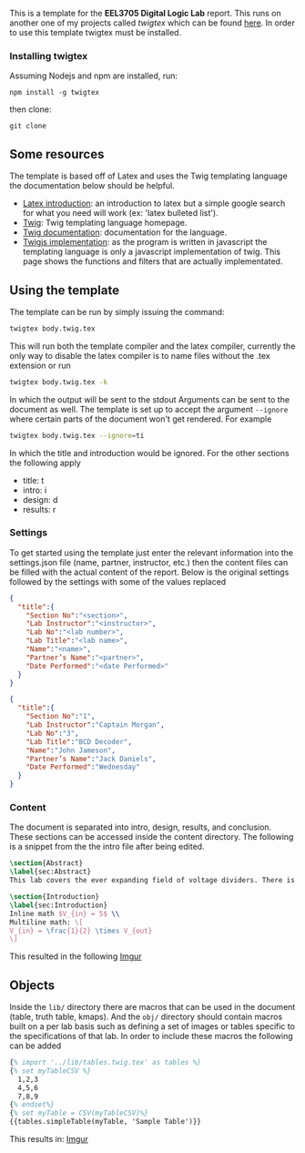 This is a template for the **EEL3705 Digital Logic Lab** report. This runs on another
one of my projects called *twigtex* which can be found [here](https://github.com/Henguin1001/twigtex).
In order to use this template twigtex must be installed.
### Installing twigtex
Assuming Nodejs and npm are installed, run:
```
npm install -g twigtex
```
then clone:
```
git clone
```
## Some resources
The template is based off of Latex and uses the Twig templating language the documentation
below should be helpful.
* [Latex introduction](http://ricardo.ecn.wfu.edu/~cottrell/ecn297/latex_tut.pdf): an introduction to latex
but a simple google search for what you need will work (ex: 'latex bulleted list').
* [Twig](http://twig.sensiolabs.org/): Twig templating language homepage.
* [Twig documentation](http://twig.sensiolabs.org/doc/2.x/): documentation for the language.
* [Twigjs implementation](https://github.com/twigjs/twig.js/wiki/Implementation-Notes): as the program is written
in javascript the templating language is only a javascript implementation of twig. This page shows the functions and filters
that are actually implementated.

## Using the template
The template can be run by simply issuing the command:
```bash
twigtex body.twig.tex
```
This will run both the template compiler and the latex compiler, currently the only way
 to disable the latex compiler is to name files without the .tex extension or run
```bash
twigtex body.twig.tex -k
```
In which the output will be sent to the stdout
Arguments can be sent to the document as well. The template is set up to accept the argument `--ignore`
where certain parts of the document won't get rendered. For example
```bash
twigtex body.twig.tex --ignore=ti
```
In which the title and introduction would be ignored. For the other sections the following apply
* title: t
* intro: i
* design: d
* results: r

### Settings
To get started using the template just enter the relevant information into the settings.json file (name, partner, instructor, etc.)
then the content files can be filled with the actual content of the report. Below is the original settings followed by the settings
with some of the values replaced
```json
{
  "title":{
    "Section No":"<section>",
    "Lab Instructor":"<instructor>",
    "Lab No":"<lab number>",
    "Lab Title":"<lab name>",
    "Name":"<name>",
    "Partner’s Name":"<partner>",
    "Date Performed":"<date Performed>"
  }
}
```
```json
{
  "title":{
    "Section No":"1",
    "Lab Instructor":"Captain Morgan",
    "Lab No":"3",
    "Lab Title":"BCD Decoder",
    "Name":"John Jameson",
    "Partner’s Name":"Jack Daniels",
    "Date Performed":"Wednesday"
  }
}
```
### Content
The document is separated into intro, design, results, and conclusion. These sections can be accessed inside the content directory.
The following is a snippet from the the intro file after being edited.
```latex
\section{Abstract}
\label{sec:Abstract}
This lab covers the ever expanding field of voltage dividers. There is so much to learn about voltage dividers that labs like these are required to even scratch the surface of such an immense topic.

\section{Introduction}
\label{sec:Introduction}
Inline math $V_{in} = 5$ \\
Multiline math: \[
V_{in} = \frac{1}{2} \times V_{out}
\]
```
This resulted in the following
[Imgur](http://i.imgur.com/g5PKcL2.png)
## Objects
Inside the `lib/` directory there are macros that can be used in the document (table, truth table, kmaps). And the
`obj/` directory should contain macros built on a per lab basis such as defining a set of images or tables specific
to the specifications of that lab. In order to include these macros the following can be added
```latex
{% import '../lib/tables.twig.tex' as tables %}
{% set myTableCSV %}
  1,2,3
  4,5,6
  7,8,9
{% endset%}
{% set myTable = CSV(myTableCSV)%}
{{tables.simpleTable(myTable, 'Sample Table')}}
```
This results in: [Imgur](http://i.imgur.com/0yrReRV.png)
